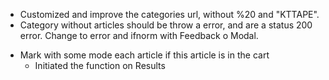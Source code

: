 + Customized and improve the categories url, without %20 and "KTTAPE".
+ Category without articles should be throw a error, and are a status 200 error. Change to error and ifnorm with Feedback o Modal.

- Mark with some mode each article if this article is  in the cart
    - Initiated the function on Results